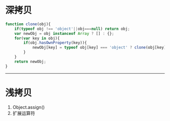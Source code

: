 # 深拷贝
```js
function clone(obj){
    if(typeof obj !== 'object'||obj===null) return obj;
    var newObj = obj instanceof Array ? [] : {};
    for(var key in obj){
        if(obj.hasOwnProperty(key)){
            newObj[key] = typeof obj[key] === 'object' ? clone(obj[key]) : obj[key];
        }
    }
    return newObj;
}
```
---
# 浅拷贝
 1. Object.assign()
 2. 扩展运算符